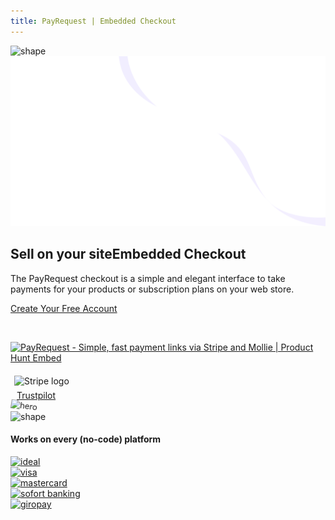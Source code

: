 ```yaml
---
title: PayRequest | Embedded Checkout
---
```


<!-- Done for the new website! -->

<section class="hero-section">
         <!-- Hero Shape Start -->
      
 <div class="hero-shape5">
        
<img src="https://payrequest.io/assets/logos/Icon%20white.png" alt="shape" style="max-width: 160px;">
         </div>
         <!-- Hero Shape End -->
          
 <!-- Hero Bg Start -->
 <div class="hero-bg">
            <img src="assets/img/hero_shape.png" alt="hero shape">
         </div>
         <!-- Hero Bg End -->
          
 <div class="container">
            <div class="row align-items-center">
             <div class="col-lg-6 col-md-6">
                  <div class="hero-left">
<h2>Sell on your site<span class="underline">Embedded Checkout </span>
</h2>

<p>The PayRequest checkout is a simple and elegant interface to take payments for your products or subscription plans on your web store.
</p>

<a href="http://dashboard.payrequest.io/" class="theme-btn mt-4"> Create Your Free Account<span class="fa fa-chevron-right" aria-hidden="true"></span></a>
 </div>



<div class="mt-3" style="/* margin-bottom: 150px; */">
<br> 

<a href="https://www.producthunt.com/posts/payrequest?utm_source=badge-featured&amp;utm_medium=badge&amp;utm_souce=badge-payrequest" target="_blank"><img src="https://api.producthunt.com/widgets/embed-image/v1/featured.svg?post_id=176421&amp;theme=dark" alt="PayRequest - Simple, fast payment links via Stripe and Mollie | Product Hunt Embed" style="width: 250px; height: 54px;" width="250px" height="54px"></a>

<img alt="Stripe logo" src="https://payrequest.io/assets/img/stripe-partner-badges/L_Color_Solid.svg" style="height: 63px;padding: 6px;">

<!-- TrustBox widget - Micro Review Count -->
<div style="margin-left:10px;" class="trustpilot-widget" data-locale="en-US" data-template-id="5419b6a8b0d04a076446a9ad" data-businessunit-id="5f47f39cf225070001b40cfa" data-style-height="24px" data-style-width="250px" data-theme="light">
  <a href="https://www.trustpilot.com/review/payrequest.io" target="_blank" rel="noopener">Trustpilot</a>
</div>
<!-- End TrustBox widget -->
 </div>
</div>

 <div class="col-lg-6 col-md-6">
                  <div class="hero-right">
                   <img src="https://i.imgur.com/MIhAWfX.png" alt="hero" style="
    transform: perspective(1000px) rotateY(-13deg) rotateX(5deg) rotateZ(7deg) scaleY(0.9) scaleX(0.95) translateX(-3%) translateY(-3%);
">
                     <div class="hero-dot-shape">
                 <img src="http://themescare.com/demos/robofume-view/assets/img/hero-dot-shape.png" alt="shape">
                     </div>
                  </div>
               </div>
            </div>
         </div>
</section>





 <!-- All Payment Methods Section Start -->
 <section class="companies-section section_b_70 wow fadeInUp" data-wow-duration="1s" data-wow-delay="0.2s">
         <div class="container">
            <div class="row align-items-center">
               <div class="col-lg-6">
                  <div class="companies-left">
                     <h4>Works on every (no-code) platform</h4>
                  </div>
               </div>
               <div class="col-lg-6">
                  <div class="companies-slider owl-carousel">
                     <div class="single-com-slider">
                        <a href="#"><img src="https://upload.wikimedia.org/wikipedia/en/thumb/7/76/Wix.com_website_logo.svg/1024px-Wix.com_website_logo.svg.png" alt="ideal" /></a>
                     </div>
                     <div class="single-com-slider">
                        <a href="#"><img src="https://carrd.co/assets/images/docs/brand/png/logo-color-light.png" alt="visa" /></a>
                     </div>
                     <div class="single-com-slider">
                        <a href="#"><img src="https://bubble.io/blog/content/images/2020/09/Logo-with-clearspace.png" alt="mastercard" /></a>
                     </div>
                     <div class="single-com-slider">
                        <a href="#"><img src="https://aws1.discourse-cdn.com/business7/uploads/glideapps/original/3X/e/3/e35bdbded7d3725e5fb0fb871a9c94db0bcbb229.png" alt="sofort banking" /></a>
                     </div>

  <div class="single-com-slider">
<a href="#"><img src="https://encrypted-tbn0.gstatic.com/images?q=tbn:ANd9GcTYJkXFQhCXhQ8SYuNoQfR_i5Jy-pQ_-D5UXQ&usqp=CAU" alt="giropay" /></a>
                     </div>


 </div>
               </div>
            </div>
         </div>
</section>
 <!-- All Payment Methods Section End -->